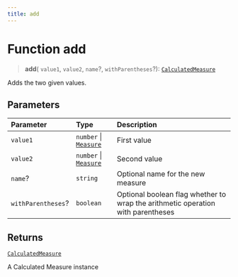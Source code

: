 ```yaml
---
title: add
---
```


# Function add

> **add**(
  `value1`,
  `value2`,
  `name`?,
  `withParentheses`?): [`CalculatedMeasure`](../../../interfaces/interface.CalculatedMeasure.md)

Adds the two given values.

## Parameters

| Parameter | Type | Description |
| :------ | :------ | :------ |
| `value1` | `number` \| [`Measure`](../../../interfaces/interface.Measure.md) | First value |
| `value2` | `number` \| [`Measure`](../../../interfaces/interface.Measure.md) | Second value |
| `name`? | `string` | Optional name for the new measure |
| `withParentheses`? | `boolean` | Optional boolean flag whether to wrap the arithmetic operation with parentheses |

## Returns

[`CalculatedMeasure`](../../../interfaces/interface.CalculatedMeasure.md)

A Calculated Measure instance
